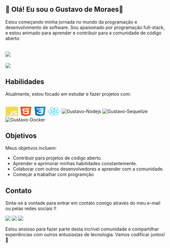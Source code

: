 ## 👋 Olá! Eu sou o Gustavo de Moraes👋 

Estou começando minha jornada no mundo da programação e desenvolvimento de software. Sou apaixonado por programação full-stack, 
e estou animado para aprender e contribuir para a comunidade de código aberto.

</br>

<div>
<a href="https://github.com/GustavoMoraes22">
  <img height=200 align="center" src="https://github-readme-stats.vercel.app/api?username=GustavoMoraes22&show_icons=true&theme=dracula" />
</a>

</br>
</br>
  
<a href="https://github.com/GustavoMoraes22">
  <img height=200 align="center" src="https://github-readme-stats.vercel.app/api/top-langs?username=GustavoMoraes22&layout=compact&langs_count=8&card_width=320&theme=dracula" />
</a>
  
## Habilidades

Atualmente, estou focado em estudar e fazer projetos com:

<div style="display: inline_block"><br>
  <img align="center" alt="Gustavo-Js" height="30" width="40" src="https://raw.githubusercontent.com/devicons/devicon/master/icons/javascript/javascript-plain.svg">
  <img align="center" alt="Gustavo-HTML" height="30" width="40" src="https://raw.githubusercontent.com/devicons/devicon/master/icons/html5/html5-original.svg">
  <img align="center" alt="Gustavo-CSS" height="30" width="40" src="https://raw.githubusercontent.com/devicons/devicon/master/icons/css3/css3-original.svg">
  <img align="center" alt="Gustavo-React" height="30" width="40" src="https://raw.githubusercontent.com/devicons/devicon/master/icons/react/react-original.svg">
  <img align="center" alt="Gustavo-Nodejs" height="30" width="40" src="https://cdn.jsdelivr.net/gh/devicons/devicon/icons/nodejs/nodejs-original.svg" /> 
  <img align="center" alt="Gustavo-Sequelize" height="30" width="40" src="https://cdn.jsdelivr.net/gh/devicons/devicon@latest/devicon.min.css" /> 
  <img align="center" alt="Gustavo-Docker" height="30" width="40" src="https://cdn.jsdelivr.net/gh/devicons/devicon@latest/devicon.min.css" /> 
</div>

## Objetivos

Meus objetivos incluem:

- Contribuir para projetos de código aberto.
- Aprender e aprimorar minhas habilidades constantemente.
- Colaborar com outros desenvolvedores e aprender com a comunidade.
- Começar a trabalhar com programção

## Contato

Sinta-se à vontade para entrar em contato comigo através do meu e-mail ou pelas redes sociais !!

  <a href="https://instagram.com/_gustavomoraes10" target="_blank"><img src="https://img.shields.io/badge/-Instagram-%23E4405F?style=for-the-badge&logo=instagram&logoColor=white" target="_blank"></a>
  <a href = "mailto:DeveloperGustavoM@hotmail.com"><img src="https://img.shields.io/badge/Outlook-0078D4?style=for-the-badge&logo=microsoft-outlook&logoColor=white" target="_blank"></a>
  <a href="https://linkedin.com/in/gustavo-moraes-2659ba225" target="_blank"><img src="https://img.shields.io/badge/-LinkedIn-%230077B5?style=for-the-badge&logo=linkedin&logoColor=white" target="_blank"></a> 

Estou ansioso para fazer parte desta incrível comunidade e compartilhar experiências com outros entusiastas de tecnologia. Vamos codificar juntos! 🚀




